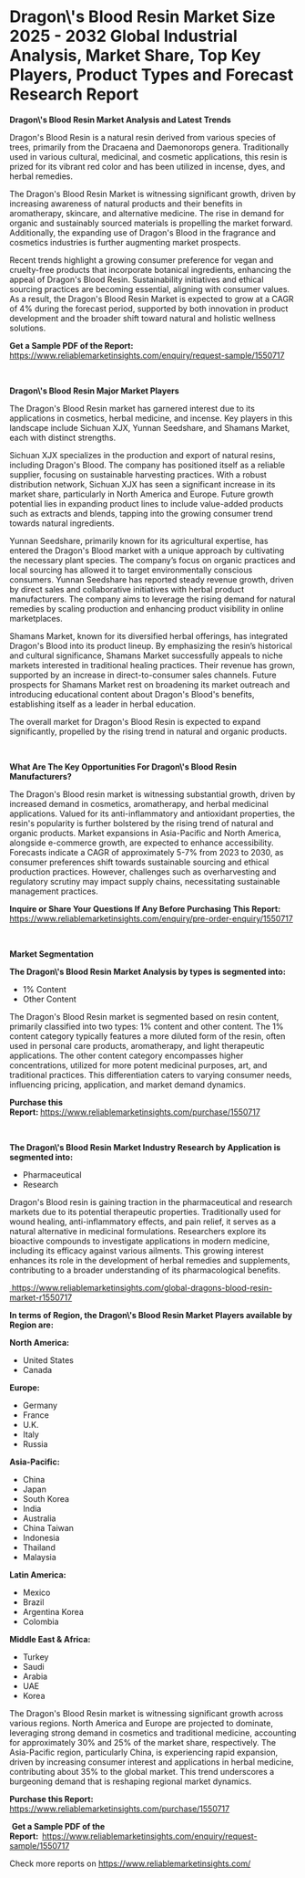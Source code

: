 <p><h1>Dragon\'s Blood Resin Market Size 2025 - 2032 Global Industrial Analysis, Market Share, Top Key Players, Product Types and Forecast Research Report</h1></p><p><strong>Dragon\'s Blood Resin Market Analysis and Latest Trends</strong></p>
<p><p>Dragon's Blood Resin is a natural resin derived from various species of trees, primarily from the Dracaena and Daemonorops genera. Traditionally used in various cultural, medicinal, and cosmetic applications, this resin is prized for its vibrant red color and has been utilized in incense, dyes, and herbal remedies.</p><p>The Dragon's Blood Resin Market is witnessing significant growth, driven by increasing awareness of natural products and their benefits in aromatherapy, skincare, and alternative medicine. The rise in demand for organic and sustainably sourced materials is propelling the market forward. Additionally, the expanding use of Dragon's Blood in the fragrance and cosmetics industries is further augmenting market prospects. </p><p>Recent trends highlight a growing consumer preference for vegan and cruelty-free products that incorporate botanical ingredients, enhancing the appeal of Dragon's Blood Resin. Sustainability initiatives and ethical sourcing practices are becoming essential, aligning with consumer values. As a result, the Dragon's Blood Resin Market is expected to grow at a CAGR of 4% during the forecast period, supported by both innovation in product development and the broader shift toward natural and holistic wellness solutions.</p></p>
<p><strong>Get a Sample PDF of the Report:&nbsp;</strong> <a href="https://www.reliablemarketinsights.com/enquiry/request-sample/1550717?utm_campaign=1948&utm_medium=2&utm_source=Github&utm_content=ia&utm_term=01022025&utm_id=dragons-blood-resin">https://www.reliablemarketinsights.com/enquiry/request-sample/1550717</a></p>
<p>&nbsp;</p>
<p><strong>Dragon\'s Blood Resin Major Market Players</strong></p>
<p><p>The Dragon's Blood Resin market has garnered interest due to its applications in cosmetics, herbal medicine, and incense. Key players in this landscape include Sichuan XJX, Yunnan Seedshare, and Shamans Market, each with distinct strengths.</p><p>Sichuan XJX specializes in the production and export of natural resins, including Dragon's Blood. The company has positioned itself as a reliable supplier, focusing on sustainable harvesting practices. With a robust distribution network, Sichuan XJX has seen a significant increase in its market share, particularly in North America and Europe. Future growth potential lies in expanding product lines to include value-added products such as extracts and blends, tapping into the growing consumer trend towards natural ingredients.</p><p>Yunnan Seedshare, primarily known for its agricultural expertise, has entered the Dragon's Blood market with a unique approach by cultivating the necessary plant species. The company’s focus on organic practices and local sourcing has allowed it to target environmentally conscious consumers. Yunnan Seedshare has reported steady revenue growth, driven by direct sales and collaborative initiatives with herbal product manufacturers. The company aims to leverage the rising demand for natural remedies by scaling production and enhancing product visibility in online marketplaces.</p><p>Shamans Market, known for its diversified herbal offerings, has integrated Dragon's Blood into its product lineup. By emphasizing the resin’s historical and cultural significance, Shamans Market successfully appeals to niche markets interested in traditional healing practices. Their revenue has grown, supported by an increase in direct-to-consumer sales channels. Future prospects for Shamans Market rest on broadening its market outreach and introducing educational content about Dragon's Blood's benefits, establishing itself as a leader in herbal education. </p><p>The overall market for Dragon's Blood Resin is expected to expand significantly, propelled by the rising trend in natural and organic products.</p></p>
<p>&nbsp;</p>
<p><strong>What Are The Key Opportunities For Dragon\'s Blood Resin Manufacturers?</strong></p>
<p><p>The Dragon's Blood resin market is witnessing substantial growth, driven by increased demand in cosmetics, aromatherapy, and herbal medicinal applications. Valued for its anti-inflammatory and antioxidant properties, the resin's popularity is further bolstered by the rising trend of natural and organic products. Market expansions in Asia-Pacific and North America, alongside e-commerce growth, are expected to enhance accessibility. Forecasts indicate a CAGR of approximately 5-7% from 2023 to 2030, as consumer preferences shift towards sustainable sourcing and ethical production practices. However, challenges such as overharvesting and regulatory scrutiny may impact supply chains, necessitating sustainable management practices.</p></p>
<p><strong>Inquire or Share Your Questions If Any Before Purchasing This Report:</strong> <a href="https://www.reliablemarketinsights.com/enquiry/pre-order-enquiry/1550717?utm_campaign=1948&utm_medium=2&utm_source=Github&utm_content=ia&utm_term=01022025&utm_id=dragons-blood-resin">https://www.reliablemarketinsights.com/enquiry/pre-order-enquiry/1550717</a></p>
<p>&nbsp;</p>
<p><strong>Market Segmentation</strong></p>
<p><strong>The Dragon\'s Blood Resin Market Analysis by types is segmented into:</strong></p>
<p><ul><li>1% Content</li><li>Other Content</li></ul></p>
<p><p>The Dragon's Blood Resin market is segmented based on resin content, primarily classified into two types: 1% content and other content. The 1% content category typically features a more diluted form of the resin, often used in personal care products, aromatherapy, and light therapeutic applications. The other content category encompasses higher concentrations, utilized for more potent medicinal purposes, art, and traditional practices. This differentiation caters to varying consumer needs, influencing pricing, application, and market demand dynamics.</p></p>
<p><strong>Purchase this Report:&nbsp;</strong><a href="https://www.reliablemarketinsights.com/purchase/1550717?utm_campaign=1948&utm_medium=2&utm_source=Github&utm_content=ia&utm_term=01022025&utm_id=dragons-blood-resin">https://www.reliablemarketinsights.com/purchase/1550717</a></p>
<p>&nbsp;</p>
<p><strong>The Dragon\'s Blood Resin Market Industry Research by Application is segmented into:</strong></p>
<p><ul><li>Pharmaceutical</li><li>Research</li></ul></p>
<p><p>Dragon's Blood resin is gaining traction in the pharmaceutical and research markets due to its potential therapeutic properties. Traditionally used for wound healing, anti-inflammatory effects, and pain relief, it serves as a natural alternative in medicinal formulations. Researchers explore its bioactive compounds to investigate applications in modern medicine, including its efficacy against various ailments. This growing interest enhances its role in the development of herbal remedies and supplements, contributing to a broader understanding of its pharmacological benefits.</p></p>
<p><a href="https://www.reliablemarketinsights.com/global-dragons-blood-resin-market-r1550717?utm_campaign=1948&utm_medium=2&utm_source=Github&utm_content=ia&utm_term=01022025&utm_id=dragons-blood-resin">&nbsp;https://www.reliablemarketinsights.com/global-dragons-blood-resin-market-r1550717</a></p>
<p><strong>In terms of Region, the Dragon\'s Blood Resin Market Players available by Region are:</strong></p>
<p>
    <p> <strong> North America: </strong>
        <ul>
            <li>United States</li>
            <li>Canada</li>
        </ul>
        </p> 
    <p> <strong> Europe: </strong>
        <ul>
            <li>Germany</li>
            <li>France</li>
            <li>U.K.</li>
            <li>Italy</li>
            <li>Russia</li>
        </ul>
        </p> 
    <p> <strong> Asia-Pacific: </strong>
        <ul>
            <li>China</li>
            <li>Japan</li>
            <li>South Korea</li>
            <li>India</li>
            <li>Australia</li>
            <li>China Taiwan</li>
            <li>Indonesia</li>
            <li>Thailand</li>
            <li>Malaysia</li>
        </ul>
        </p> 
    <p> <strong> Latin America: </strong>
        <ul>
            <li>Mexico</li>
            <li>Brazil</li>
            <li>Argentina Korea</li>
            <li>Colombia</li>
        </ul>
        </p> 
    <p> <strong> Middle East & Africa: </strong>
        <ul>
            <li>Turkey</li>
            <li>Saudi</li>
            <li>Arabia</li>
            <li>UAE</li>
            <li>Korea</li>
        </ul>
    </p>
    </p>
<p><p>The Dragon's Blood Resin market is witnessing significant growth across various regions. North America and Europe are projected to dominate, leveraging strong demand in cosmetics and traditional medicine, accounting for approximately 30% and 25% of the market share, respectively. The Asia-Pacific region, particularly China, is experiencing rapid expansion, driven by increasing consumer interest and applications in herbal medicine, contributing about 35% to the global market. This trend underscores a burgeoning demand that is reshaping regional market dynamics.</p></p>
<p><strong>Purchase this Report: </strong><a href="https://www.reliablemarketinsights.com/purchase/1550717?utm_campaign=1948&utm_medium=2&utm_source=Github&utm_content=ia&utm_term=01022025&utm_id=dragons-blood-resin">https://www.reliablemarketinsights.com/purchase/1550717</a></p>
<p>&nbsp;<strong>Get a Sample PDF of the Report:&nbsp;&nbsp;</strong><a href="https://www.reliablemarketinsights.com/enquiry/request-sample/1550717?utm_campaign=1948&utm_medium=2&utm_source=Github&utm_content=ia&utm_term=01022025&utm_id=dragons-blood-resin">https://www.reliablemarketinsights.com/enquiry/request-sample/1550717</a></p>
<p><strong></strong></p>
<p>Check more reports on <a href="https://www.reliablemarketinsights.com/?utm_campaign=1948&utm_medium=2&utm_source=Github&utm_content=ia&utm_term=01022025&utm_id=dragons-blood-resin">https://www.reliablemarketinsights.com/</a></p>